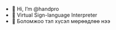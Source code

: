 - 👋 Hi, I’m @handpro
- 🧑 Virtual Sign-language Interpreter
- 🤟 Боломжоо тэл хүсэл мөрөөдлөө нээ
<!---
handpro/handpro is a ✨ special ✨ repository because its `README.md` (this file) appears on your GitHub profile.
You can click the Preview link to take a look at your changes.
--->

